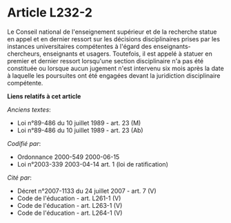 # Article L232-2

Le Conseil national de l'enseignement supérieur et de la recherche statue en appel et en dernier ressort sur les décisions
disciplinaires prises par les instances universitaires compétentes à l'égard des enseignants-chercheurs, enseignants et
usagers. Toutefois, il est appelé à statuer en premier et dernier ressort lorsqu'une section disciplinaire n'a pas été
constituée ou lorsque aucun jugement n'est intervenu six mois après la date à laquelle les poursuites ont été engagées devant
la juridiction disciplinaire compétente.

**Liens relatifs à cet article**

_Anciens textes_:

  - Loi n°89-486 du 10 juillet 1989 - art. 23 (M)
  - Loi n°89-486 du 10 juillet 1989 - art. 23 (Ab)

_Codifié par_:

  - Ordonnance 2000-549 2000-06-15
  - Loi n°2003-339 2003-04-14 art. 1 (loi de ratification)

_Cité par_:

  - Décret n°2007-1133 du 24 juillet 2007 - art. 7 (V)
  - Code de l'éducation - art. L261-1 (V)
  - Code de l'éducation - art. L263-1 (V)
  - Code de l'éducation - art. L264-1 (V)
